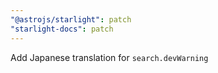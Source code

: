 ```yaml
---
"@astrojs/starlight": patch
"starlight-docs": patch
---
```


Add Japanese translation for `search.devWarning`
